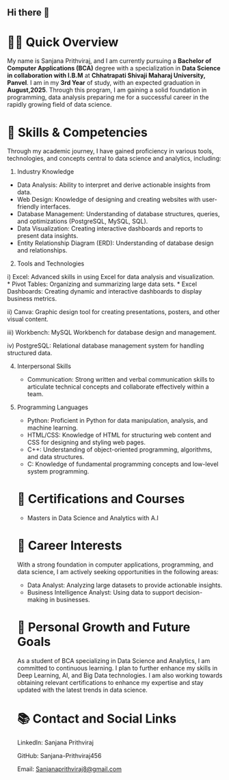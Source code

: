 ## Hi there 👋

# 👨‍🎓 Quick Overview
My name is Sanjana Prithviraj, and I am currently pursuing a **Bachelor of Computer Applications (BCA)** degree with a specialization in **Data Science in collaboration with I.B.M** at **Chhatrapati Shivaji Maharaj University, Panvel**. I am in my **3rd Year** of study, with an expected graduation in **August,2025**. Through this program, I am gaining a solid foundation in programming, data analysis preparing me for a successful career in the rapidly growing field of data science.

# 🔧 Skills & Competencies
Through my academic journey, I have gained proficiency in various tools, technologies, and concepts central to data science and analytics, including:

1) Industry Knowledge
* Data Analysis: Ability to interpret and derive actionable insights from data.
* Web Design: Knowledge of designing and creating websites with user-friendly interfaces.
* Database Management: Understanding of database structures, queries, and optimizations (PostgreSQL, MySQL, SQL).
* Data Visualization: Creating interactive dashboards and reports to present data insights.
* Entity Relationship Diagram (ERD): Understanding of database design and relationships.
  

 2) Tools and Technologies
    
  i) Excel: Advanced skills in using Excel for data analysis and visualization.  
     * Pivot Tables: Organizing and summarizing large data sets.
     * Excel Dashboards: Creating dynamic and interactive dashboards to display business metrics.

       
  ii) Canva: Graphic design tool for creating presentations, posters, and other visual content.  
  
   iii) Workbench: MySQL Workbench for database design and management.  
   
   iv) PostgreSQL: Relational database management system for handling structured data.


 4)  Interpersonal Skills
      * Communication: Strong written and verbal communication skills to articulate technical concepts and collaborate effectively within a team.
        

 5) Programming Languages
    * Python: Proficient in Python for data manipulation, analysis, and machine learning.
    * HTML/CSS: Knowledge of HTML for structuring web content and CSS for designing and styling web pages.
    * C++: Understanding of object-oriented programming, algorithms, and data structures.
    * C: Knowledge of fundamental programming concepts and low-level system programming.
      
   
     # 🔗 Certifications and Courses

    * Masters in Data Science and Analytics with A.I

    # 🌟 Career Interests
    With a strong foundation in computer applications, programming, and data science, I am actively seeking opportunities in the following areas:

      * Data Analyst: Analyzing large datasets to provide actionable insights.
      * Business Intelligence Analyst: Using data to support decision-making in businesses.

      # 🌱 Personal Growth and Future Goals
      As a student of BCA specializing in Data Science and Analytics, I am committed to continuous learning. I plan to further enhance my skills in Deep Learning, AI, and Big Data technologies. I am also working 
      towards obtaining relevant certifications to enhance my expertise and stay updated with the latest trends in data science.

    # 📚 Contact and Social Links
    LinkedIn: Sanjana Prithviraj

    GitHub: Sanjana-Prithviraj456

     Email: Sanjanaprithviraj8@gmail.com

